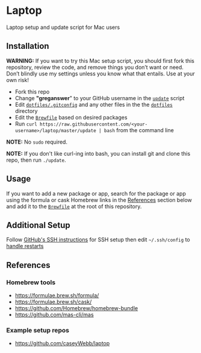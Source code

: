 # Laptop

Laptop setup and update script for Mac users

## Installation

**WARNING:** If you want to try this Mac setup script, you should first fork this repository, review the code, and remove things you don’t want or need. Don’t blindly use my settings unless you know what that entails. Use at your own risk!

- Fork this repo
- Change **"greganswer**" to your GitHub username in the [`update`](./update) script
- Edit [`dotfiles/.gitconfig`](./dotfiles/.gitconfig) and any other files in the the [`dotfiles`](./dotfiles) directory
- Edit the [`Brewfile`](./Brewfile) based on desired packages
- Run `curl https://raw.githubusercontent.com/<your-username>/laptop/master/update | bash` from the command line

**NOTE:** No `sudo` required.

**NOTE:** If you don't like curl-ing into bash, you can install git and clone this repo, then run `./update`.

## Usage

If you want to add a new package or app, search for the package or app using the 
formula or cask Homebrew links in the [References](#references) section below 
and add it to the [`Brewfile`](./Brewfile) at the root of this repository.

## Additional Setup

Follow [GitHub's SSH instructions](https://help.github.com/en/articles/connecting-to-github-with-ssh) 
for SSH setup then edit `~/.ssh/config` to [handle restarts](https://stackoverflow.com/a/41145954)

## References

### Homebrew tools

- https://formulae.brew.sh/formula/
- https://formulae.brew.sh/cask/
- https://github.com/Homebrew/homebrew-bundle
- https://github.com/mas-cli/mas

### Example setup repos

- https://github.com/caseyWebb/laptop
